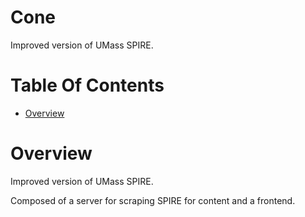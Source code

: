 # Cone
Improved version of UMass SPIRE.

# Table Of Contents
- [Overview](#overview)

# Overview
Improved version of UMass SPIRE.  

Composed of a server for scraping SPIRE for content and a frontend.
